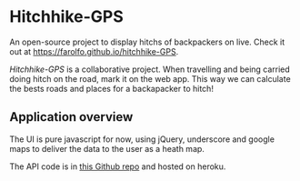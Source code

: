 # Hitchhike-GPS

An open-source project to display hitchs of backpackers on live. Check it out at https://farolfo.github.io/hitchhike-GPS.

_Hitchhike-GPS_ is a collaborative project. When travelling and being carried doing hitch on the road, mark it on the web app. This way we can calculate the bests roads and places for a backapacker to hitch!

## Application overview

The UI is pure javascript for now, using jQuery, underscore and google maps to deliver the data to the user as a heath map.

The API code is in [this Github repo](https://github.com/farolfo/mochilero-api) and hosted on heroku.
